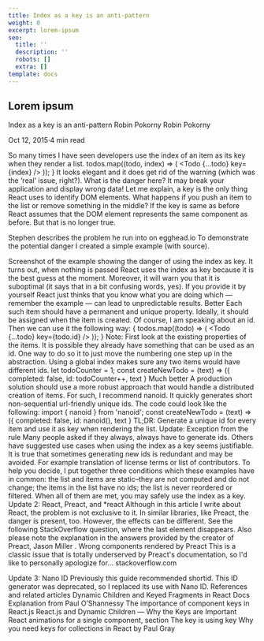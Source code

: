 ```yaml
---
title: Index as a key is an anti-pattern
weight: 0
excerpt: lorem-ipsum
seo:
  title: ''
  description: ''
  robots: []
  extra: []
template: docs
---
```

## Lorem ipsum

Index as a key is an anti-pattern
Robin Pokorny
Robin Pokorny

Oct 12, 2015·4 min read






So many times I have seen developers use the index of an item as its key when they render a list.
todos.map((todo, index) => (
    <Todo {...todo} key={index} />
  ));
}
It looks elegant and it does get rid of the warning (which was the ‘real’ issue, right?). What is the danger here?
It may break your application and display wrong data!
Let me explain, a key is the only thing React uses to identify DOM elements. What happens if you push an item to the list or remove something in the middle? If the key is same as before React assumes that the DOM element represents the same component as before. But that is no longer true.

Stephen describes the problem he run into on egghead.io
To demonstrate the potential danger I created a simple example (with source).

Screenshot of the example showing the danger of using the index as key.
It turns out, when nothing is passed React uses the index as key because it is the best guess at the moment. Moreover, it will warn you that it is suboptimal (it says that in a bit confusing words, yes). If you provide it by yourself React just thinks that you know what you are doing which — remember the example — can lead to unpredictable results.
Better
Each such item should have a permanent and unique property. Ideally, it should be assigned when the item is created. Of course, I am speaking about an id. Then we can use it the following way:
{
  todos.map((todo) => (
    <Todo {...todo} key={todo.id} />
  ));
}
Note: First look at the existing properties of the items. It is possible they already have something that can be used as an id.
One way to do so it to just move the numbering one step up in the abstraction. Using a global index makes sure any two items would have different ids.
let todoCounter = 1;
const createNewTodo = (text) => ({
  completed: false,
  id: todoCounter++,
  text
}
Much better
A production solution should use a more robust approach that would handle a distributed creation of items. For such, I recommend nanoid. It quickly generates short non-sequential url-friendly unique ids. The code could look like the following:
import { nanoid } from 'nanoid';
const createNewTodo = (text) => ({
  completed: false,
  id: nanoid(),
  text
}
TL;DR: Generate a unique id for every item and use it as key when rendering the list.
Update: Exception from the rule
Many people asked if they always, always have to generate ids. Others have suggested use cases when using the index as a key seems justifiable.
It is true that sometimes generating new ids is redundant and may be avoided. For example translation of license terms or list of contributors.
To help you decide, I put together three conditions which these examples have in common:
the list and items are static–they are not computed and do not change;
the items in the list have no ids;
the list is never reordered or filtered.
When all of them are met, you may safely use the index as a key.
Update 2: React, Preact, and *react
Although in this article I write about React, the problem is not exclusive to it. In similar libraries, like Preact, the danger is present, too. However, the effects can be different.
See the following StackOverflow question, where the last element disappears. Also please note the explanation in the answers provided by the creator of Preact, 
Jason Miller
.
Wrong components rendered by Preact
This is a classic issue that is totally underserved by Preact's documentation, so I'd like to personally apologize for…
stackoverflow.com

Update 3: Nano ID
Previously this guide recommended shortid. This ID generator was deprecated, so I replaced its use with Nano ID.
References and related articles
Dynamic Children and Keyed Fragments in React Docs
Explanation from Paul O’Shannessy
The importance of component keys in React.js
React.js and Dynamic Children — Why the Keys are Important
React animations for a single component, section The key is using key
Why you need keys for collections in React by 
Paul Gray